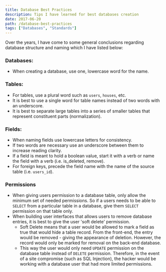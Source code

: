 ```yaml
---
title: Database Best Practices
description: Tips I have learned for best databases creation
date: 2017-06-20
path: /database-best-practices
tags: ["Databases", "Standards"]
---
```


Over the years, I have come to some general conclusions regarding database structure and naming which I have listed below:

### Databases:
* When creating a database, use one, lowercase word for the name.

### Tables:
* For tables, use a plural word such as `users`, `houses`, etc.
 * It is best to use a single word for table names instead of two words with an underscore.
* It is best to separate large tables into a series of smaller tables that represent constituent parts (normalization).

### Fields:
* When naming fields use lowercase letters for consistency.
* If two words are necessary use an underscore between them to increase reading clarity.
* If a field is meant to hold a boolean value, start it with a verb or name the field with a verb (i.e. is_deleted, remove).
* For foreign keys, precede the field name with the name of the source table (i.e. `users_id`).

### Permissions
* When giving users permission to a database table, only allow the minimum set of needed permissions. So if a users needs to be able to `SELECT` from a particular table in a database, give them `SELECT` permission on that table only.
* When building user interfaces that allows users to remove database entries, it is best to give the user 'soft delete' permission.
  * Soft Delete means that a user would be allowed to mark a field as true that would hide a table record. From the front-end, the entry would be removed - giving the appearance of deletion. However, the record would only be marked for removal on the back-end database.
   * This way the user would only need `UPDATE` permission on the database table instead of `DELETE` permission. Therefore, in the event of a site compromise (such as SQL Injection), the hacker would be working with a database user that had more limited permissions.